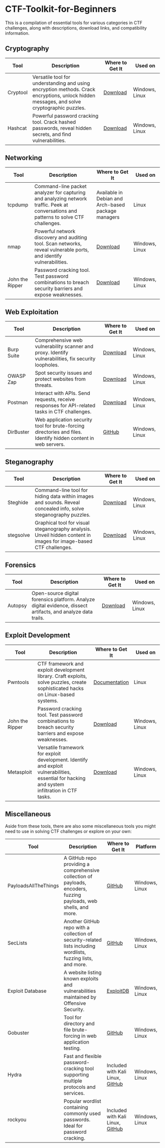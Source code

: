 # CTF-Toolkit-for-Beginners

This is a compilation of essential tools for various categories in CTF challenges, along with descriptions, download links, and compatibility information.

## Cryptography

| Tool        | Description                                                 | Where to Get It | Used on      |
|-------------|-------------------------------------------------------------|-----------------|--------------|
| Cryptool    | Versatile tool for understanding and using encryption methods. Crack encryptions, unlock hidden messages, and solve cryptographic puzzles. | [Download](link) | Windows, Linux |
| Hashcat     | Powerful password cracking tool. Crack hashed passwords, reveal hidden secrets, and find vulnerabilities. | [Download](link) | Windows, Linux |

## Networking

| Tool        | Description                                                 | Where to Get It | Used on      |
|-------------|-------------------------------------------------------------|-----------------|--------------|
| tcpdump     | Command-line packet analyzer for capturing and analyzing network traffic. Peek at conversations and patterns to solve CTF challenges. | Available in Debian and Arch-based package managers | Linux |
| nmap        | Powerful network discovery and auditing tool. Scan networks, reveal vulnerable ports, and identify vulnerabilities. | [Download](link) | Windows, Linux |
| John the Ripper | Password cracking tool. Test password combinations to breach security barriers and expose weaknesses. | [Download](link) | Windows, Linux |

## Web Exploitation

| Tool        | Description                                                 | Where to Get It | Used on      |
|-------------|-------------------------------------------------------------|-----------------|--------------|
| Burp Suite  | Comprehensive web vulnerability scanner and proxy. Identify vulnerabilities, fix security loopholes. | [Download](link) | Windows, Linux |
| OWASP Zap   | Spot security issues and protect websites from threats. | [Download](link) | Windows, Linux |
| Postman     | Interact with APIs. Send requests, receive responses for API-related tasks in CTF challenges. | [Download](link) | Windows, Linux |
| DirBuster   | Web application security tool for brute-forcing directories and files. Identify hidden content in web servers. | [GitHub](link) | Windows, Linux |

## Steganography

| Tool        | Description                                                 | Where to Get It | Used on      |
|-------------|-------------------------------------------------------------|-----------------|--------------|
| Steghide    | Command-line tool for hiding data within images and sounds. Reveal concealed info, solve steganography puzzles. | [Download](link) | Windows, Linux |
| stegsolve   | Graphical tool for visual steganography analysis. Unveil hidden content in images for image-based CTF challenges. | [Download](link) | Windows, Linux |

## Forensics

| Tool        | Description                                                 | Where to Get It | Used on      |
|-------------|-------------------------------------------------------------|-----------------|--------------|
| Autopsy     | Open-source digital forensics platform. Analyze digital evidence, dissect artifacts, and analyze data trails. | [Download](link) | Windows, Linux |

## Exploit Development

| Tool        | Description                                                 | Where to Get It | Used on      |
|-------------|-------------------------------------------------------------|-----------------|--------------|
| Pwntools    | CTF framework and exploit development library. Craft exploits, solve puzzles, create sophisticated hacks on Linux-based systems. | [Documentation](link) | Linux |
| John the Ripper | Password cracking tool. Test password combinations to breach security barriers and expose weaknesses. | [Download](link) | Windows, Linux |
| Metasploit  | Versatile framework for exploit development. Identify and exploit vulnerabilities, essential for hacking and system infiltration in CTF tasks. | [Download](link) | Windows, Linux |

## Miscellaneous

Aside from these tools, there are also some miscellaneous tools you might need to use in solving CTF challenges or explore on your own:

| Tool        | Description                                                 | Where to Get It | Platform     |
|-------------|-------------------------------------------------------------|-----------------|--------------|
| PayloadsAllTheThings | A GitHub repo providing a comprehensive collection of payloads, encoders, fuzzing payloads, web shells, and more. | [GitHub](link) | Windows, Linux |
| SecLists    | Another GitHub repo with a collection of security-related lists including wordlists, fuzzing lists, and more. | [GitHub](link) | Windows, Linux |
| Exploit Database | A website listing known exploits and vulnerabilities maintained by Offensive Security. | [ExploitDB](link) | Windows, Linux |
| Gobuster    | Tool for directory and file brute-forcing in web application testing. | [GitHub](link) | Windows, Linux |
| Hydra       | Fast and flexible password-cracking tool supporting multiple protocols and services. | Included with Kali Linux, [GitHub](link) | Windows, Linux |
| rockyou     | Popular wordlist containing commonly used passwords. Ideal for password cracking. | Included with Kali Linux, [GitHub](link) | Windows, Linux |
